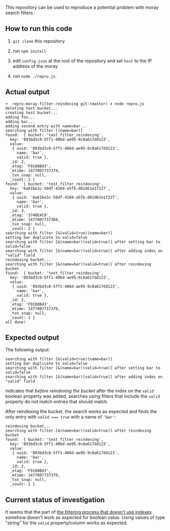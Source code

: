 This repository can be used to reproduce a potential problem with moray search
filters.

## How to run this code

1. `git clone` this repository

2. run `npm install`

3. edit `config.json` at the root of the repository and set `host` to the IP
address of the moray

4. run `node ./repro.js`.

## Actual output

```
➜  repro-moray-filter-reindexing git:(master) ✗ node repro.js
deleting test bucket...
creating test bucket...
adding foo...
adding bar...
adding second entry with name=bar...
searching with filter [(name=bar)]
found:  { bucket: 'test_filter_reindexing',
  key: '893bd3c0-5ff1-406d-ae95-9c8a617dd123',
  value: 
   { uuid: '893bd3c0-5ff1-406d-ae95-9c8a617dd123',
     name: 'bar',
     valid: true },
  _id: 2,
  _etag: 'F9108B43',
  _mtime: 1477007737379,
  _txn_snap: null,
  _count: 2 }
found:  { bucket: 'test_filter_reindexing',
  key: '6a61be3c-58df-4104-a5fb-d61d61e1f227',
  value: 
   { uuid: '6a61be3c-58df-4104-a5fb-d61d61e1f227',
     name: 'bar',
     valid: true },
  _id: 3,
  _etag: '3740E4C0',
  _mtime: 1477007737384,
  _txn_snap: null,
  _count: 2 }
searching with filter [&(valid=true)(name=bar)]
setting bar duplicate to valid=false
searching with filter [&(name=bar)(valid=true)] after setting bar to valid=false
searching with filter [&(name=bar)(valid=true)] after adding index on "valid" field
reindexing bucket...
searching with filter [&(name=bar)(valid=true)] after reindexing bucket
found:  { bucket: 'test_filter_reindexing',
  key: '893bd3c0-5ff1-406d-ae95-9c8a617dd123',
  value: 
   { uuid: '893bd3c0-5ff1-406d-ae95-9c8a617dd123',
     name: 'bar',
     valid: true },
  _id: 2,
  _etag: 'F9108B43',
  _mtime: 1477007737379,
  _txn_snap: null,
  _count: 1 }
all done!
```

## Expected output

The following output:

```
searching with filter [&(valid=true)(name=bar)]
setting bar duplicate to valid=false
searching with filter [&(name=bar)(valid=true)] after setting bar to valid=false
searching with filter [&(name=bar)(valid=true)] after adding index on "valid" field
```

indicates that _before reindexing the bucket_ after the index on the `valid`
boolean property was added, searches using filters that include the `valid`
property do not match entries that should match.

After reindexing the bucket, the search works as expected and finds the only
entry with `valid === true` with a name of `'bar'`:

```
reindexing bucket...
searching with filter [&(name=bar)(valid=true)] after reindexing bucket
found:  { bucket: 'test_filter_reindexing',
  key: '893bd3c0-5ff1-406d-ae95-9c8a617dd123',
  value: 
   { uuid: '893bd3c0-5ff1-406d-ae95-9c8a617dd123',
     name: 'bar',
     valid: true },
  _id: 2,
  _etag: 'F9108B43',
  _mtime: 1477007737379,
  _txn_snap: null,
  _count: 1 }
```

## Current status of investigation

It seems that the part of [the filtering process that doesn't use
indexes](https://github.com/joyent/moray/blob/master/lib/objects/find.js#L147)
somehow doesn't work as expected for boolean value. Using values of type
"string" for the `valid` property/column works as expected.



